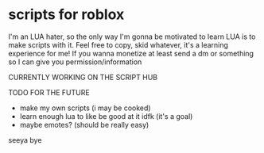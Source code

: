 # scripts for roblox

I'm an LUA hater, so the only way I'm gonna be motivated to learn LUA is to make scripts with it.
Feel free to copy, skid whatever, it's a learning experience for me!
If you wanna monetize at least send a dm or something so I can give you permission/information

CURRENTLY WORKING ON THE SCRIPT HUB

TODO FOR THE FUTURE
- make my own scripts (i may be cooked)
- learn enough lua to like be good at it idfk (it's a goal)
- maybe emotes? (should be really easy)

seeya bye